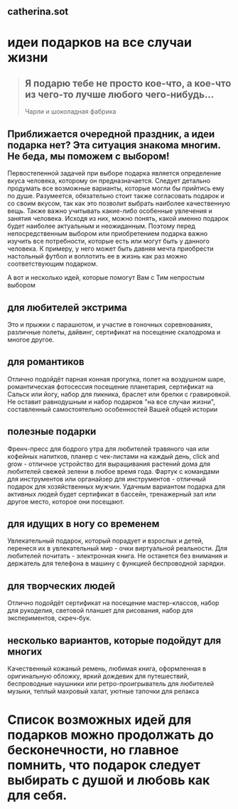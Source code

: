 ## catherina.sot

# идеи подарков на все случаи жизни

> ## Я подарю тебе не просто кое-что, а кое-что из чего-то лучше любого чего-нибудь...
> Чарли и шоколадная фабрика

## Приближается очередной праздник, а идеи подарка нет? Эта ситуация знакома многим. Не беда, мы поможем с выбором!


Первостепенной задачей при выборе подарка является определение вкуса человека, которому он предназначается. Следует детально продумать все возможные варианты, которые могли бы прийтись ему по душе. Разумеется, обязательно стоит также согласовать подарок и со своим вкусом, так как это позволит выбрать наиболее качественную вещь. Также важно учитывать какие-либо особенные увлечения и занятия человека. Исходя из них, можно понять, какой именно подарок будет наиболее актуальным и неожиданным. Поэтому перед непосредственным выбором или приобретением подарка важно изучить все потребности, которые есть или могут быть у данного человека. К примеру, у него может быть давняя мечта приобрести настольный футбол и воплотить ее в жизнь как раз можно соответствующим подарком.

А вот и несколько идей, которые помогут Вам с Тим непростым выбором

## для любителей экстрима
Это и прыжки с парашютом, и участие в гоночных соревнованиях, различные полеты, дайвинг, сертификат на посещение скалодрома и многое другое. 


## для романтиков
Отлично подойдёт парная конная прогулка, полет на воздушном шаре, романтическая фотосессия посещение планетария, сертификат на Сальск или йогу, набор для пикника, браслет или брелки с гравировкой. Не оставит равнодушным и набор подарков "на все случаи жизни", составленный самостоятельно особенностей Вашей общей истории

## полезные подарки
Френч-пресс для бодрого утра для любителей травяного чая или кофейных напитков,  планер с чек-листами на каждый день, click and grow  - отличное устройство для выращивания растений дома для любителей свежей зелени в любое время года. Фартук с командами для инструментов или органайзер для инструментов - отличный подарок для хозяйственных мужчин.
Удачным вариантом подарка для активных людей будет сертификат в бассейн, тренажерный зал или другое место, которое они посещают.

## для идущих в ногу со временем
Увлекательный подарок, который порадует и взрослых и детей, перенеся их в увлекательный мир - очки виртуальной реальности. 
Для любителей почитать - электронная книга. Не останется без внимания и держатель для телефона в машину с функцией беспроводной зарядки.

## для творческих людей
Отлично подойдёт сертификат на посещение мастер-классов, набор для рукоделия, световой планшет для рисования, набор для экспериментов, скреч-бук.

## несколько вариантов, которые подойдут для многих
Качественный кожаный ремень, любимая книга, оформленная в оригинальную обложку, яркий дождевик для путешествий, беспроводные наушники или ретро-проигрыватель для любителей музыки, теплый махровый халат, уютные тапочки для релакса


# Список возможных идей для подарков можно продолжать до бесконечности, но главное помнить, что подарок следует выбирать с душой и любовь как для себя. 



